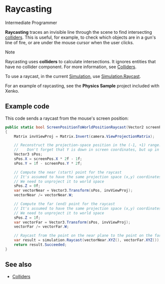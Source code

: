 # Raycasting

<span class="label label-doc-level">Intermediate</span>
<span class="label label-doc-audience">Programmer</span>

**Raycasting** traces an invisible line through the scene to find intersecting [colliders](colliders.md). This is useful, for example, to check which objects are in a gun's line of fire, or are under the mouse cursor when the user clicks.

>[!Note]
>Raycasting uses **colliders** to calculate intersections. It ignores entities that have no collider component. For more information, see [Colliders](colliders.md).

To use a raycast, in the current [Simulation](xref:Xenko.Physics.Simulation), use [Simulation.Raycast](xref:Xenko.Physics.Simulation.Raycast\(Xenko.Core.Mathematics.Vector3,Xenko.Core.Mathematics.Vector3\)).

For an example of raycasting, see the **Physics Sample** project included with Xenko.

## Example code

This code sends a raycast from the mouse's screen position:

```cs
public static bool ScreenPositionToWorldPositionRaycast(Vector2 screenPos, CameraComponent camera, Simulation simulation)
{
    Matrix invViewProj = Matrix.Invert(camera.ViewProjectionMatrix);

    // Reconstruct the projection-space position in the (-1, +1) range.
    //    Don't forget that Y is down in screen coordinates, but up in projection space
    Vector3 sPos;
    sPos.X = screenPos.X * 2f - 1f;
    sPos.Y = 1f - screenPos.Y * 2f;

    // Compute the near (start) point for the raycast
    // It's assumed to have the same projection space (x,y) coordinates and z = 0 (lying on the near plane)
    // We need to unproject it to world space
    sPos.Z = 0f;
    var vectorNear = Vector3.Transform(sPos, invViewProj);
    vectorNear /= vectorNear.W;

    // Compute the far (end) point for the raycast
    // It's assumed to have the same projection space (x,y) coordinates and z = 1 (lying on the far plane)
    // We need to unproject it to world space
    sPos.Z = 1f;
    var vectorFar = Vector3.Transform(sPos, invViewProj);
    vectorFar /= vectorFar.W;

    // Raycast from the point on the near plane to the point on the far plane and get the collision result
    var result = simulation.Raycast(vectorNear.XYZ(), vectorFar.XYZ());
    return result.Succeeded;
}
```

## See also
* [Colliders](colliders.md)
